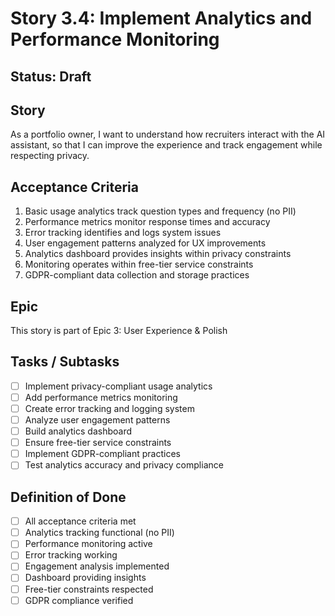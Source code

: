 # Story 3.4: Implement Analytics and Performance Monitoring

## Status: Draft

## Story

As a portfolio owner,
I want to understand how recruiters interact with the AI assistant,
so that I can improve the experience and track engagement while respecting privacy.

## Acceptance Criteria

1. Basic usage analytics track question types and frequency (no PII)
2. Performance metrics monitor response times and accuracy
3. Error tracking identifies and logs system issues
4. User engagement patterns analyzed for UX improvements
5. Analytics dashboard provides insights within privacy constraints
6. Monitoring operates within free-tier service constraints
7. GDPR-compliant data collection and storage practices

## Epic

This story is part of Epic 3: User Experience & Polish

## Tasks / Subtasks

- [ ] Implement privacy-compliant usage analytics
- [ ] Add performance metrics monitoring
- [ ] Create error tracking and logging system
- [ ] Analyze user engagement patterns
- [ ] Build analytics dashboard
- [ ] Ensure free-tier service constraints
- [ ] Implement GDPR-compliant practices
- [ ] Test analytics accuracy and privacy compliance

## Definition of Done

- [ ] All acceptance criteria met
- [ ] Analytics tracking functional (no PII)
- [ ] Performance monitoring active
- [ ] Error tracking working
- [ ] Engagement analysis implemented
- [ ] Dashboard providing insights
- [ ] Free-tier constraints respected
- [ ] GDPR compliance verified
